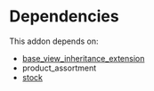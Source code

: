 # Dependencies

This addon depends on:

- [base_view_inheritance_extension](../../../../../oca-technical/odoo-bringout-oca-server-tools-base_view_inheritance_extension)
- product_assortment
- [stock](../../../../../oca-ocb-warehouse/odoo-bringout-oca-ocb-stock)
